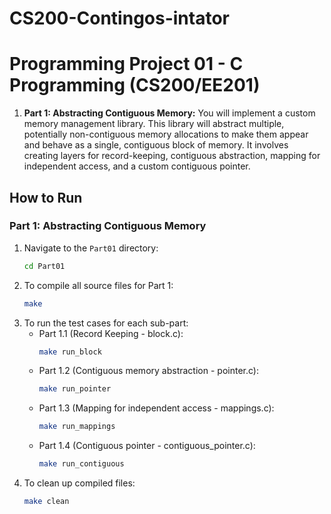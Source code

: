 # CS200-Contingos-intator
# Programming Project 01 - C Programming (CS200/EE201)

1.  **Part 1: Abstracting Contiguous Memory:**
    You will implement a custom memory management library. This library will abstract multiple, potentially non-contiguous memory allocations to make them appear and behave as a single, contiguous block of memory. It involves creating layers for record-keeping, contiguous abstraction, mapping for independent access, and a custom contiguous pointer.

## How to Run

### Part 1: Abstracting Contiguous Memory

1.  Navigate to the `Part01` directory:
    ```bash
    cd Part01
    ```
2.  To compile all source files for Part 1:
    ```bash
    make
    ```
3.  To run the test cases for each sub-part:
    *   Part 1.1 (Record Keeping - block.c):
        ```bash
        make run_block
        ```
    *   Part 1.2 (Contiguous memory abstraction - pointer.c):
        ```bash
        make run_pointer
        ```
    *   Part 1.3 (Mapping for independent access - mappings.c):
        ```bash
        make run_mappings
        ```
    *   Part 1.4 (Contiguous pointer - contiguous_pointer.c):
        ```bash
        make run_contiguous
        ```
4.  To clean up compiled files:
    ```bash
    make clean
    ```
